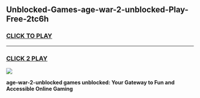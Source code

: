 
## Unblocked-Games-age-war-2-unblocked-Play-Free-2tc6h
<h3>
<a href="https://premium76.site?title=age-war-2-unblocked&ref=20M">CLICK TO PLAY</a></h3>
<hr>

<h3>
<a href="https://premium76.site?title=age-war-2-unblocked&ref=20M">CLICK 2 PLAY</a>
  
</h3>

<a href="https://premium76.site?title=age-war-2-unblocked&ref=19M"><img src="https://clearcache.store/games.png"></a>


**age-war-2-unblocked games unblocked: Your Gateway to Fun and Accessible Online Gaming**
